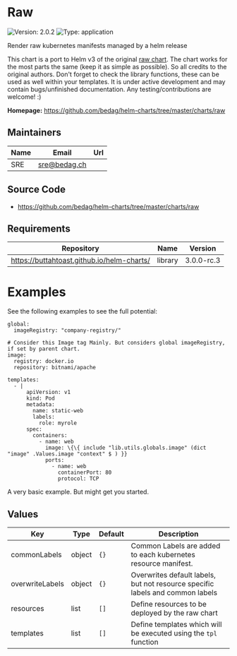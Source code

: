 # Raw

![Version: 2.0.2](https://img.shields.io/badge/Version-2.0.2-informational?style=flat-square) ![Type: application](https://img.shields.io/badge/Type-application-informational?style=flat-square)

Render raw kubernetes manifests managed by a helm release

This chart is a port to Helm v3 of the original [raw chart](https://github.com/helm/charts/tree/master/incubator/raw). The chart works for the most parts the same (keep it as simple as possible). So all credits to the original authors. Don't forget to check the library functions, these can be used as well within your templates.
It is under active development and may contain bugs/unfinished documentation. Any testing/contributions are welcome! :)

**Homepage:** <https://github.com/bedag/helm-charts/tree/master/charts/raw>

## Maintainers

| Name | Email | Url |
| ---- | ------ | --- |
| SRE | <sre@bedag.ch> |  |

## Source Code

* <https://github.com/bedag/helm-charts/tree/master/charts/raw>

## Requirements

| Repository | Name | Version |
|------------|------|---------|
| https://buttahtoast.github.io/helm-charts/ | library | 3.0.0-rc.3 |

# Examples

See the following examples to see the full potential:

```
global:
  imageRegistry: "company-registry/"

# Consider this Image tag Mainly. But considers global imageRegistry, if set by parent chart.
image:
  registry: docker.io
  repository: bitnami/apache

templates:
  - |
      apiVersion: v1
      kind: Pod
      metadata:
        name: static-web
        labels:
          role: myrole
      spec:
        containers:
          - name: web
            image: \{\{ include "lib.utils.globals.image" (dict "image" .Values.image "context" $ ) }}
            ports:
              - name: web
                containerPort: 80
                protocol: TCP
```

A very basic example. But might get you started.

## Values

| Key | Type | Default | Description |
|-----|------|---------|-------------|
| commonLabels | object | `{}` | Common Labels are added to each kubernetes resource manifest. |
| overwriteLabels | object | `{}` | Overwrites default labels, but not resource specific labels and common labels |
| resources | list | `[]` | Define resources to be deployed by the raw chart |
| templates | list | `[]` | Define templates which will be executed using the `tpl` function |

